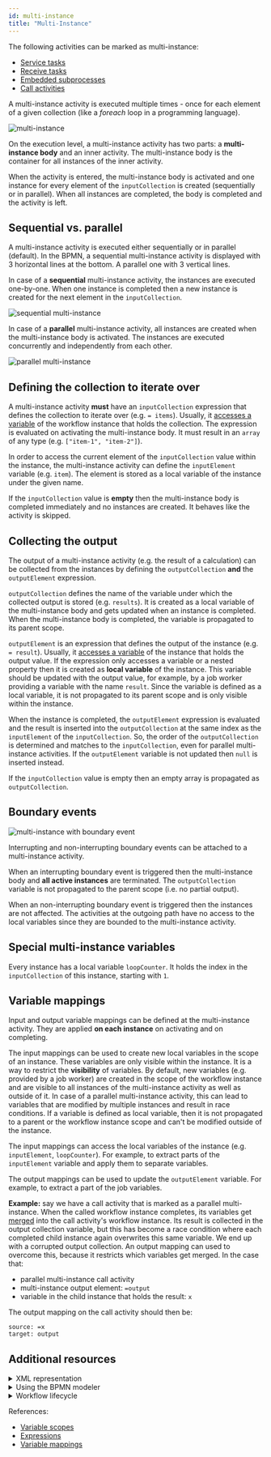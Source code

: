 ```yaml
---
id: multi-instance
title: "Multi-Instance"
---
```


The following activities can be marked as multi-instance:

- [Service tasks](../service-tasks/service-tasks.md)
- [Receive tasks](../receive-tasks/receive-tasks.md)
- [Embedded subprocesses](../embedded-subprocesses/embedded-subprocesses.md)
- [Call activities](../call-activities/call-activities.md)

A multi-instance activity is executed multiple times - once for each element of a given collection (like a _foreach_ loop in a programming language).

![multi-instance](assets/multi-instance-example.png)

On the execution level, a multi-instance activity has two parts: a **multi-instance body** and an inner activity. The multi-instance body is the container for all instances of the inner activity.

When the activity is entered, the multi-instance body is activated and one instance for every element of the `inputCollection` is created (sequentially or in parallel). When all instances are completed, the body is completed and the activity is left.

## Sequential vs. parallel

A multi-instance activity is executed either sequentially or in parallel (default). In the BPMN, a sequential multi-instance activity is displayed with 3 horizontal lines at the bottom. A parallel one with 3 vertical lines.

In case of a **sequential** multi-instance activity, the instances are executed one-by-one. When one instance is completed then a new instance is created for the next element in the `inputCollection`.

![sequential multi-instance](assets/multi-instance-sequential.png)

In case of a **parallel** multi-instance activity, all instances are created when the multi-instance body is activated. The instances are executed concurrently and independently from each other.

![parallel multi-instance](assets/multi-instance-parallel.png)

## Defining the collection to iterate over

A multi-instance activity **must** have an `inputCollection` expression that defines the collection to iterate over (e.g. `= items`). Usually, it [accesses a variable](/components/concepts/expressions.md#access-variables) of the workflow instance that holds the collection. The expression is evaluated on activating the multi-instance body. It must result in an `array` of any type (e.g. `["item-1", "item-2"]`).

In order to access the current element of the `inputCollection` value within the instance, the multi-instance activity can define the `inputElement` variable (e.g. `item`). The element is stored as a local variable of the instance under the given name.

If the `inputCollection` value is **empty** then the multi-instance body is completed immediately and no instances are created. It behaves like the activity is skipped.

## Collecting the output

The output of a multi-instance activity (e.g. the result of a calculation) can be collected from the instances by defining the `outputCollection` **and** the `outputElement` expression.

`outputCollection` defines the name of the variable under which the collected output is stored (e.g. `results`). It is created as a local variable of the multi-instance body and gets updated when an instance is completed. When the multi-instance body is completed, the variable is propagated to its parent scope.

`outputElement` is an expression that defines the output of the instance (e.g. `= result`). Usually, it [accesses a variable](/components/concepts/expressions.md#access-variables) of the instance that holds the output value. If the expression only accesses a variable or a nested property then it is created as **local variable** of the instance. This variable should be updated with the output value, for example, by a job worker providing a variable with the name `result`. Since the variable is defined as a local variable, it is not propagated to its parent scope and is only visible within the instance.

When the instance is completed, the `outputElement` expression is evaluated and the result is inserted into the `outputCollection` at the same index as the `inputElement` of the `inputCollection`. So, the order of the `outputCollection` is determined and matches to the `inputCollection`, even for parallel multi-instance activities. If the `outputElement` variable is not updated then `null` is inserted instead.

If the `inputCollection` value is empty then an empty array is propagated as `outputCollection`.

## Boundary events

![multi-instance with boundary event](assets/multi-instance-boundary-event.png)

Interrupting and non-interrupting boundary events can be attached to a multi-instance activity.

When an interrupting boundary event is triggered then the multi-instance body and **all active instances** are terminated. The `outputCollection` variable is not propagated to the parent scope (i.e. no partial output).

When an non-interrupting boundary event is triggered then the instances are not affected. The activities at the outgoing path have no access to the local variables since they are bounded to the multi-instance activity.

## Special multi-instance variables

Every instance has a local variable `loopCounter`. It holds the index in the `inputCollection` of this instance, starting with `1`.

## Variable mappings

Input and output variable mappings can be defined at the multi-instance activity. They are applied **on each instance** on activating and on completing.

The input mappings can be used to create new local variables in the scope of an instance. These variables are only visible within the instance. It is a way to restrict the **visibility** of variables. By default, new variables (e.g. provided by a job worker) are created in the scope of the workflow instance and are visible to all instances of the multi-instance activity as well as outside of it. In case of a parallel multi-instance activity, this can lead to variables that are modified by multiple instances and result in race conditions. If a variable is defined as local variable, then it is not propagated to a parent or the workflow instance scope and can't be modified outside of the instance.

The input mappings can access the local variables of the instance (e.g. `inputElement`, `loopCounter`). For example, to extract parts of the `inputElement` variable and apply them to separate variables.

The output mappings can be used to update the `outputElement` variable. For example, to extract a part of the job variables.

**Example:** say we have a call activity that is marked as a parallel multi-instance. When the
called workflow instance completes, its variables get [merged](/components/concepts/variables.md#variable-propagation)
into the call activity's workflow instance. Its result is collected in the output collection
variable, but this has become a race condition where each completed child instance again overwrites
this same variable. We end up with a corrupted output collection. An output mapping can used to
overcome this, because it restricts which variables get merged. In the case that:

- parallel multi-instance call activity
- multi-instance output element: `=output`
- variable in the child instance that holds the result: `x`

The output mapping on the call activity should then be:

```
source: =x
target: output
```

## Additional resources

<details>
  <summary>XML representation</summary>
  <p>A sequential multi-instance service task:

```xml
<bpmn:serviceTask id="task-A" name="A">
  <bpmn:multiInstanceLoopCharacteristics>
    <bpmn:extensionElements>
      <zeebe:loopCharacteristics isSequential="true"
          inputCollection="= items" inputElement="item"
          outputCollection="results" outputElement="= result" />
    </bpmn:extensionElements>
  </bpmn:multiInstanceLoopCharacteristics>
</bpmn:serviceTask>
```

  </p>
</details>

<details>
  <summary>Using the BPMN modeler</summary>
  <p>Adding the parallel multi-instance marker to a service task:

![multi-instance](assets/bpmn-modeler-multi-instance.gif)

  </p>
</details>

<details>
  <summary>Workflow lifecycle</summary>
  <p>Workflow instance records of a parallel multi-instance service task:

<table>
    <tr>
        <th>Intent</th>
        <th>Element Id</th>
        <th>Element Type</th>
    </tr>
    <tr>
        <td>ELEMENT_ACTIVATING</td>
        <td>task-a</td>
        <td>MULTI_INSTANCE_BODY</td>
    </tr>
    <tr>
        <td>ELEMENT_ACTIVATED</td>
        <td>task-a</td>
        <td>MULTI_INSTANCE_BODY</td>
    </tr>
    <tr>
        <td>ELEMENT_ACTIVATING</td>
        <td>task-a</td>
        <td>SERVICE_TASK</td>
    </tr>
    <tr>
        <td>ELEMENT_ACTIVATING</td>
        <td>task-a</td>
        <td>SERVICE_TASK</td>
    </tr>
    <tr>
        <td>ELEMENT_ACTIVATED</td>
        <td>task-a</td>
        <td>SERVICE_TASK</td>
    </tr>
    <tr>
        <td>ELEMENT_ACTIVATED</td>
        <td>task-a</td>
        <td>SERVICE_TASK</td>
    </tr>
    <tr>
        <td>...</td>
        <td>...</td>
        <td>...</td>
    </tr>
    <tr>
        <td>ELEMENT_COMPLETED</td>
        <td>task-a</td>
        <td>SERVICE_TASK</td>
    </tr>
    <tr>
        <td>...</td>
        <td>...</td>
        <td>...</td>
    </tr>
    <tr>
        <td>ELEMENT_COMPLETED</td>
        <td>task-a</td>
        <td>SERVICE_TASK</td>
    </tr>
    <tr>
        <td>ELEMENT_COMPLETING</td>
        <td>task-a</td>
        <td>MULTI_INSTANCE_BODY</td>
    </tr>
    <tr>
        <td>ELEMENT_COMPLETED</td>
        <td>task-a</td>
        <td>MULTI_INSTANCE_BODY</td>
    </tr>
</table>

  </p>
</details>

References:

- [Variable scopes](/components/concepts/variables.md#variable-scopes)
- [Expressions](/components/concepts/expressions.md)
- [Variable mappings](/components/concepts/variables.md#inputoutput-variable-mappings)
